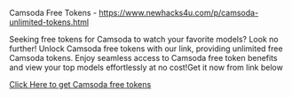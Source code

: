 Camsoda Free Tokens - https://www.newhacks4u.com/p/camsoda-unlimited-tokens.html

Seeking free tokens for Camsoda to watch your favorite models? Look no further! Unlock Camsoda free tokens with our link, providing unlimited free Camsoda tokens. Enjoy seamless access to Camsoda free token benefits and view your top models effortlessly at no cost!Get it now from link below

[Click Here to get Camsoda free tokens](https://www.newhacks4u.com/p/camsoda-unlimited-tokens.html)

